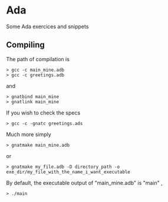 # Ada
Some Ada exercices and snippets

## Compiling
The path of compilation is

    > gcc -c main_mine.adb
    > gcc -c greetings.adb

and

    > gnatbind main_mine
    > gnatlink main_mine
  
  If you wish to check the specs
  
    > gcc -c -gnatc greetings.ads
    
    
  Much more simply
  
    > gnatmake main_mine.adb
      
 or
 
    > gnatmake my_file.adb -D directory_path -o exe_dir/my_file_with_the_name_i_want_executable
    
By default, the executable output of "main_mine.adb" is "main" ,
    
    > ./main
    
